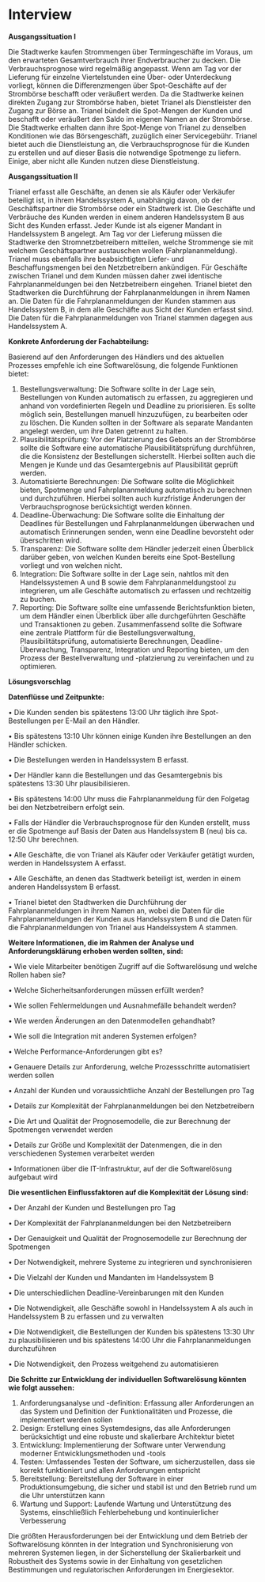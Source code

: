 # Interview
**Ausgangssituation I** 

Die Stadtwerke kaufen Strommengen über Termingeschäfte im Voraus, um den erwarteten Gesamtverbrauch ihrer Endverbraucher zu decken. Die Verbrauchsprognose wird regelmäßig angepasst. Wenn am Tag vor der Lieferung für einzelne Viertelstunden eine Über- oder Unterdeckung vorliegt, können die Differenzmengen über Spot-Geschäfte auf der Strombörse beschafft oder veräußert werden.
Da die Stadtwerke keinen direkten Zugang zur Strombörse haben, bietet Trianel als Dienstleister den Zugang zur Börse an. Trianel bündelt die Spot-Mengen der Kunden und beschafft oder veräußert den Saldo im eigenen Namen an der Strombörse. Die Stadtwerke erhalten dann ihre Spot-Menge von Trianel zu denselben Konditionen wie das Börsengeschäft, zuzüglich einer Servicegebühr.
Trianel bietet auch die Dienstleistung an, die Verbrauchsprognose für die Kunden zu erstellen und auf dieser Basis die notwendige Spotmenge zu liefern. Einige, aber nicht alle Kunden nutzen diese Dienstleistung.

**Ausgangssituation II**

Trianel erfasst alle Geschäfte, an denen sie als Käufer oder Verkäufer beteiligt ist, in ihrem Handelssystem A, unabhängig davon, ob der Geschäftspartner die Strombörse oder ein Stadtwerk ist. Die Geschäfte und Verbräuche des Kunden werden in einem anderen Handelssystem B aus Sicht des Kunden erfasst. Jeder Kunde ist als eigener Mandant in Handelssystem B angelegt.
Am Tag vor der Lieferung müssen die Stadtwerke den Stromnetzbetreibern mitteilen, welche Strommenge sie mit welchem Geschäftspartner austauschen wollen (Fahrplananmeldung). Trianel muss ebenfalls ihre beabsichtigten Liefer- und Beschaffungsmengen bei den Netzbetreibern ankündigen. Für Geschäfte zwischen Trianel und dem Kunden müssen daher zwei identische Fahrplananmeldungen bei den Netzbetreibern eingehen.
Trianel bietet den Stadtwerken die Durchführung der Fahrplananmeldungen in ihrem Namen an. Die Daten für die Fahrplananmeldungen der Kunden stammen aus Handelssystem B, in dem alle Geschäfte aus Sicht der Kunden erfasst sind. Die Daten für die Fahrplananmeldungen von Trianel stammen dagegen aus Handelssystem A.


**Konkrete Anforderung der Fachabteilung:**

Basierend auf den Anforderungen des Händlers und des aktuellen Prozesses empfehle ich eine Softwarelösung, die folgende Funktionen bietet:
1.	Bestellungsverwaltung: Die Software sollte in der Lage sein, Bestellungen von Kunden automatisch zu erfassen, zu aggregieren und anhand von vordefinierten Regeln und Deadline zu priorisieren. Es sollte möglich sein, Bestellungen manuell hinzuzufügen, zu bearbeiten oder zu löschen. Die Kunden sollten in der Software als separate Mandanten angelegt werden, um ihre Daten getrennt zu halten.
2.	Plausibilitätsprüfung: Vor der Platzierung des Gebots an der Strombörse sollte die Software eine automatische Plausibilitätsprüfung durchführen, die die Konsistenz der Bestellungen sicherstellt. Hierbei sollten auch die Mengen je Kunde und das Gesamtergebnis auf Plausibilität geprüft werden.
3.	Automatisierte Berechnungen: Die Software sollte die Möglichkeit bieten, Spotmenge und Fahrplananmeldung automatisch zu berechnen und durchzuführen. Hierbei sollten auch kurzfristige Änderungen der Verbrauchsprognose berücksichtigt werden können.
4.	Deadline-Überwachung: Die Software sollte die Einhaltung der Deadlines für Bestellungen und Fahrplananmeldungen überwachen und automatisch Erinnerungen senden, wenn eine Deadline bevorsteht oder überschritten wird.
5.	Transparenz: Die Software sollte dem Händler jederzeit einen Überblick darüber geben, von welchen Kunden bereits eine Spot-Bestellung vorliegt und von welchen nicht.
6.	Integration: Die Software sollte in der Lage sein, nahtlos mit den Handelssystemen A und B sowie dem Fahrplananmeldungstool zu integrieren, um alle Geschäfte automatisch zu erfassen und rechtzeitig zu buchen.
7.	Reporting: Die Software sollte eine umfassende Berichtsfunktion bieten, um dem Händler einen Überblick über alle durchgeführten Geschäfte und Transaktionen zu geben.
      Zusammenfassend sollte die Software eine zentrale Plattform für die Bestellungsverwaltung, Plausibilitätsprüfung, automatisierte Berechnungen, Deadline-Überwachung, Transparenz, Integration und Reporting bieten, um den Prozess der Bestellverwaltung und -platzierung zu vereinfachen und zu optimieren.



**Lösungsvorschlag**

**Datenflüsse und Zeitpunkte:**

•	Die Kunden senden bis spätestens 13:00 Uhr täglich ihre Spot-Bestellungen per E-Mail an den Händler.

•	Bis spätestens 13:10 Uhr können einige Kunden ihre Bestellungen an den Händler schicken.

•	Die Bestellungen werden in Handelssystem B erfasst.

•	Der Händler kann die Bestellungen und das Gesamtergebnis bis spätestens 13:30 Uhr plausibilisieren.

•	Bis spätestens 14:00 Uhr muss die Fahrplananmeldung für den Folgetag bei den Netzbetreibern erfolgt sein.

•	Falls der Händler die Verbrauchsprognose für den Kunden erstellt, muss er die Spotmenge auf Basis der Daten aus Handelssystem B (neu) bis ca. 12:50 Uhr berechnen.

•	Alle Geschäfte, die von Trianel als Käufer oder Verkäufer getätigt wurden, werden in Handelssystem A erfasst.

•	Alle Geschäfte, an denen das Stadtwerk beteiligt ist, werden in einem anderen Handelssystem B erfasst.

•	Trianel bietet den Stadtwerken die Durchführung der Fahrplananmeldungen in ihrem Namen an, wobei die Daten für die Fahrplananmeldungen der Kunden aus Handelssystem B und die Daten für die Fahrplananmeldungen von Trianel aus Handelssystem A stammen.

**Weitere Informationen, die im Rahmen der Analyse und Anforderungsklärung erhoben werden sollten, sind:**

•	Wie viele Mitarbeiter benötigen Zugriff auf die Softwarelösung und welche Rollen haben sie?

•	Welche Sicherheitsanforderungen müssen erfüllt werden?

•	Wie sollen Fehlermeldungen und Ausnahmefälle behandelt werden?

•	Wie werden Änderungen an den Datenmodellen gehandhabt?

•	Wie soll die Integration mit anderen Systemen erfolgen?

•	Welche Performance-Anforderungen gibt es?

•	Genauere Details zur Anforderung, welche Prozessschritte automatisiert werden sollen

•	Anzahl der Kunden und voraussichtliche Anzahl der Bestellungen pro Tag

•	Details zur Komplexität der Fahrplananmeldungen bei den Netzbetreibern

•	Die Art und Qualität der Prognosemodelle, die zur Berechnung der Spotmengen verwendet werden

•	Details zur Größe und Komplexität der Datenmengen, die in den verschiedenen Systemen verarbeitet werden

•	Informationen über die IT-Infrastruktur, auf der die Softwarelösung aufgebaut wird

**Die wesentlichen Einflussfaktoren auf die Komplexität der Lösung sind:**

•	Der Anzahl der Kunden und Bestellungen pro Tag

•	Der Komplexität der Fahrplananmeldungen bei den Netzbetreibern

•	Der Genauigkeit und Qualität der Prognosemodelle zur Berechnung der Spotmengen

•	Der Notwendigkeit, mehrere Systeme zu integrieren und synchronisieren

•	Die Vielzahl der Kunden und Mandanten im Handelssystem B

•	Die unterschiedlichen Deadline-Vereinbarungen mit den Kunden

•	Die Notwendigkeit, alle Geschäfte sowohl in Handelssystem A als auch in Handelssystem B zu erfassen und zu verwalten

•	Die Notwendigkeit, die Bestellungen der Kunden bis spätestens 13:30 Uhr zu plausibilisieren und bis spätestens 14:00 Uhr die Fahrplananmeldungen durchzuführen

•	Die Notwendigkeit, den Prozess weitgehend zu automatisieren

**Die Schritte zur Entwicklung der individuellen Softwarelösung könnten wie folgt aussehen:**

1.	Anforderungsanalyse und -definition: Erfassung aller Anforderungen an das System und Definition der Funktionalitäten und Prozesse, die implementiert werden sollen
2.	Design: Erstellung eines Systemdesigns, das alle Anforderungen berücksichtigt und eine robuste und skalierbare Architektur bietet
3.	Entwicklung: Implementierung der Software unter Verwendung moderner Entwicklungsmethoden und -tools
4.	Testen: Umfassendes Testen der Software, um sicherzustellen, dass sie korrekt funktioniert und allen Anforderungen entspricht
5.	Bereitstellung: Bereitstellung der Software in einer Produktionsumgebung, die sicher und stabil ist und den Betrieb rund um die Uhr unterstützen kann
6.	Wartung und Support: Laufende Wartung und Unterstützung des Systems, einschließlich Fehlerbehebung und kontinuierlicher Verbesserung

Die größten Herausforderungen bei der Entwicklung und dem Betrieb der Softwarelösung könnten in der Integration und Synchronisierung von mehreren Systemen liegen, in der Sicherstellung der Skalierbarkeit und Robustheit des Systems sowie in der Einhaltung von gesetzlichen Bestimmungen und regulatorischen Anforderungen im Energiesektor.

